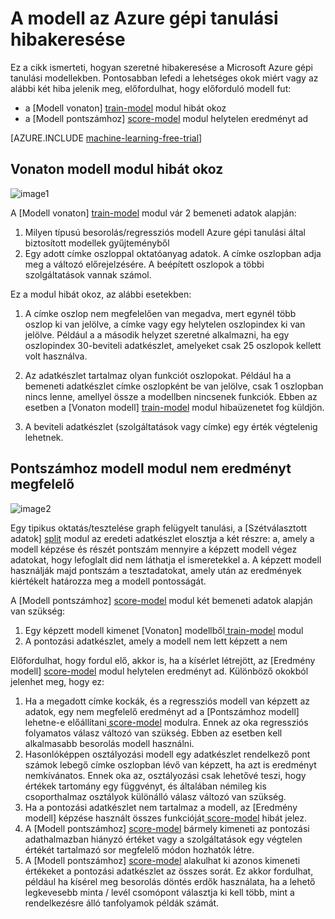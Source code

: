 <properties 
    pageTitle="A modell az Azure gépi tanulási hibakeresési |} Microsoft Azure" 
    description="Megtudhatja, hogyan szeretné hibakeresése a modell az Azure gépi tanulási hogyan." 
    services="machine-learning"
    documentationCenter="" 
    authors="garyericson" 
    manager="jhubbard" 
    editor="cgronlun"/>

<tags 
    ms.service="machine-learning" 
    ms.workload="data-services" 
    ms.tgt_pltfrm="na" 
    ms.devlang="na" 
    ms.topic="article" 
    ms.date="09/09/2016" 
    ms.author="bradsev;garye" />

# <a name="debug-your-model-in-azure-machine-learning"></a>A modell az Azure gépi tanulási hibakeresése

Ez a cikk ismerteti, hogyan szeretné hibakeresése a Microsoft Azure gépi tanulási modellekben. Pontosabban lefedi a lehetséges okok miért vagy az alábbi két hiba jelenik meg, előfordulhat, hogy előforduló modell fut:

* a [Modell vonaton] [ train-model] modul hibát okoz 
* a [Modell pontszámhoz] [ score-model] modul helytelen eredményt ad 

[AZURE.INCLUDE [machine-learning-free-trial](../../includes/machine-learning-free-trial.md)]

## <a name="train-model-module-throws-an-error"></a>Vonaton modell modul hibát okoz

![image1](./media/machine-learning-debug-models/train_model-1.png)

A [Modell vonaton] [ train-model] modul vár 2 bemeneti adatok alapján:

1. Milyen típusú besorolás/regressziós modell Azure gépi tanulási által biztosított modellek gyűjteményből
2. Egy adott címke oszloppal oktatóanyag adatok. A címke oszlopban adja meg a változó előrejelzésére. A beépített oszlopok a többi szolgáltatások vannak számol.

Ez a modul hibát okoz, az alábbi esetekben:

1. A címke oszlop nem megfelelően van megadva, mert egynél több oszlop ki van jelölve, a címke vagy egy helytelen oszlopindex ki van jelölve. Például a a második helyzet szeretné alkalmazni, ha egy oszlopindex 30-beviteli adatkészlet, amelyeket csak 25 oszlopok kellett volt használva.

2. Az adatkészlet tartalmaz olyan funkciót oszlopokat. Például ha a bemeneti adatkészlet címke oszlopként be van jelölve, csak 1 oszlopban nincs lenne, amellyel össze a modellben nincsenek funkciók. Ebben az esetben a [Vonaton modell] [ train-model] modul hibaüzenetet fog küldjön.

3. A beviteli adatkészlet (szolgáltatások vagy címke) egy érték végtelenig lehetnek.


## <a name="score-model-module-does-not-produce-correct-results"></a>Pontszámhoz modell modul nem eredményt megfelelő

![image2](./media/machine-learning-debug-models/train_test-2.png)

Egy tipikus oktatás/tesztelése graph felügyelt tanulási, a [Szétválasztott adatok] [ split] modul az eredeti adatkészlet elosztja a két részre: a, amely a modell képzése és részét pontszám mennyire a képzett modell végez adatokat, hogy lefoglalt did nem láthatja el ismeretekkel a. A képzett modell használják majd pontszám a tesztadatokat, amely után az eredmények kiértékelt határozza meg a modell pontosságát.

A [Modell pontszámhoz] [ score-model] modul két bemeneti adatok alapján van szükség:

1. Egy képzett modell kimenet [Vonaton] modellből[ train-model] modul
2. A pontozási adatkészlet, amely a modell nem lett képzett a nem

Előfordulhat, hogy fordul elő, akkor is, ha a kísérlet létrejött, az [Eredmény modell] [ score-model] modul helytelen eredményt ad. Különböző okokból jelenhet meg, hogy ez:

1. Ha a megadott címke kockák, és a regressziós modell van képzett az adatok, egy nem megfelelő eredményt ad a [Pontszámhoz modell] lehetne-e előállítani[ score-model] modulra. Ennek az oka regressziós folyamatos válasz változó van szükség. Ebben az esetben kell alkalmasabb besorolás modell használni. 
2. Hasonlóképpen osztályozási modell egy adatkészlet rendelkező pont számok lebegő címke oszlopban lévő van képzett, ha azt is eredményt nemkívánatos. Ennek oka az, osztályozási csak lehetővé teszi, hogy értékek tartomány egy függvényt, és általában némileg kis csoporthalmaz osztályok különálló válasz változó van szükség.
3. Ha a pontozási adatkészlet nem tartalmaz a modell, az [Eredmény modell] képzése használt összes funkcióját[ score-model] hibát jelez.
4. A [Modell pontszámhoz] [ score-model] bármely kimeneti az pontozási adathalmazban hiányzó értéket vagy a szolgáltatások egy végtelen értékét tartalmazó sor megfelelő módon hozhatók létre.
5. A [Modell pontszámhoz] [ score-model] alakulhat ki azonos kimeneti értékeket a pontozási adatkészlet az összes sorát. Ez akkor fordulhat, például ha kísérel meg besorolás döntés erdők használata, ha a lehető legkevesebb minta / levél csomópont választja ki kell több, mint a rendelkezésre álló tanfolyamok példák számát.


<!-- Module References -->
[score-model]: https://msdn.microsoft.com/library/azure/401b4f92-e724-4d5a-be81-d5b0ff9bdb33/
[split]: https://msdn.microsoft.com/library/azure/70530644-c97a-4ab6-85f7-88bf30a8be5f/
[train-model]: https://msdn.microsoft.com/library/azure/5cc7053e-aa30-450d-96c0-dae4be720977/
 
